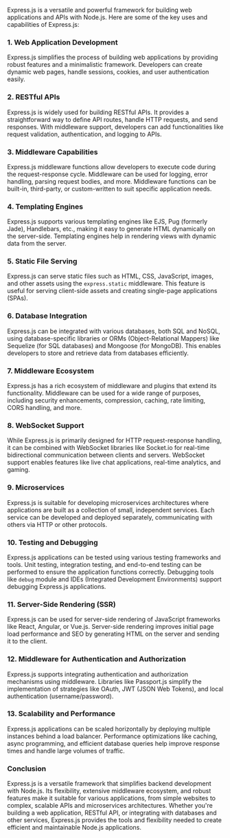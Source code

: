 Express.js is a versatile and powerful framework for building web applications and APIs with Node.js. Here are some of the key uses and capabilities of Express.js:

### 1. Web Application Development
Express.js simplifies the process of building web applications by providing robust features and a minimalistic framework. Developers can create dynamic web pages, handle sessions, cookies, and user authentication easily.

### 2. RESTful APIs
Express.js is widely used for building RESTful APIs. It provides a straightforward way to define API routes, handle HTTP requests, and send responses. With middleware support, developers can add functionalities like request validation, authentication, and logging to APIs.

### 3. Middleware Capabilities
Express.js middleware functions allow developers to execute code during the request-response cycle. Middleware can be used for logging, error handling, parsing request bodies, and more. Middleware functions can be built-in, third-party, or custom-written to suit specific application needs.

### 4. Templating Engines
Express.js supports various templating engines like EJS, Pug (formerly Jade), Handlebars, etc., making it easy to generate HTML dynamically on the server-side. Templating engines help in rendering views with dynamic data from the server.

### 5. Static File Serving
Express.js can serve static files such as HTML, CSS, JavaScript, images, and other assets using the `express.static` middleware. This feature is useful for serving client-side assets and creating single-page applications (SPAs).

### 6. Database Integration
Express.js can be integrated with various databases, both SQL and NoSQL, using database-specific libraries or ORMs (Object-Relational Mappers) like Sequelize (for SQL databases) and Mongoose (for MongoDB). This enables developers to store and retrieve data from databases efficiently.

### 7. Middleware Ecosystem
Express.js has a rich ecosystem of middleware and plugins that extend its functionality. Middleware can be used for a wide range of purposes, including security enhancements, compression, caching, rate limiting, CORS handling, and more.

### 8. WebSocket Support
While Express.js is primarily designed for HTTP request-response handling, it can be combined with WebSocket libraries like Socket.io for real-time bidirectional communication between clients and servers. WebSocket support enables features like live chat applications, real-time analytics, and gaming.

### 9. Microservices
Express.js is suitable for developing microservices architectures where applications are built as a collection of small, independent services. Each service can be developed and deployed separately, communicating with others via HTTP or other protocols.

### 10. Testing and Debugging
Express.js applications can be tested using various testing frameworks and tools. Unit testing, integration testing, and end-to-end testing can be performed to ensure the application functions correctly. Debugging tools like `debug` module and IDEs (Integrated Development Environments) support debugging Express.js applications.

### 11. Server-Side Rendering (SSR)
Express.js can be used for server-side rendering of JavaScript frameworks like React, Angular, or Vue.js. Server-side rendering improves initial page load performance and SEO by generating HTML on the server and sending it to the client.

### 12. Middleware for Authentication and Authorization
Express.js supports integrating authentication and authorization mechanisms using middleware. Libraries like Passport.js simplify the implementation of strategies like OAuth, JWT (JSON Web Tokens), and local authentication (username/password).

### 13. Scalability and Performance
Express.js applications can be scaled horizontally by deploying multiple instances behind a load balancer. Performance optimizations like caching, async programming, and efficient database queries help improve response times and handle large volumes of traffic.

### Conclusion
Express.js is a versatile framework that simplifies backend development with Node.js. Its flexibility, extensive middleware ecosystem, and robust features make it suitable for various applications, from simple websites to complex, scalable APIs and microservices architectures. Whether you're building a web application, RESTful API, or integrating with databases and other services, Express.js provides the tools and flexibility needed to create efficient and maintainable Node.js applications.
